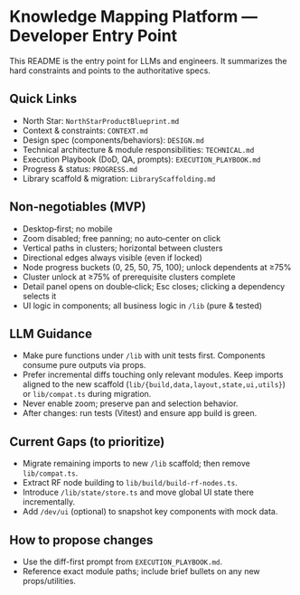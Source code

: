 # Knowledge Mapping Platform — Developer Entry Point

This README is the entry point for LLMs and engineers. It summarizes the hard constraints and points to the authoritative specs.

## Quick Links

- North Star: `NorthStarProductBlueprint.md`
- Context & constraints: `CONTEXT.md`
- Design spec (components/behaviors): `DESIGN.md`
- Technical architecture & module responsibilities: `TECHNICAL.md`
- Execution Playbook (DoD, QA, prompts): `EXECUTION_PLAYBOOK.md`
- Progress & status: `PROGRESS.md`
- Library scaffold & migration: `LibraryScaffolding.md`

## Non‑negotiables (MVP)

- Desktop‑first; no mobile
- Zoom disabled; free panning; no auto‑center on click
- Vertical paths in clusters; horizontal between clusters
- Directional edges always visible (even if locked)
- Node progress buckets (0, 25, 50, 75, 100); unlock dependents at ≥75%
- Cluster unlock at ≥75% of prerequisite clusters complete
- Detail panel opens on double‑click; Esc closes; clicking a dependency selects it
- UI logic in components; all business logic in `/lib` (pure & tested)

## LLM Guidance

- Make pure functions under `/lib` with unit tests first. Components consume pure outputs via props.
- Prefer incremental diffs touching only relevant modules. Keep imports aligned to the new scaffold (`lib/{build,data,layout,state,ui,utils}`) or `lib/compat.ts` during migration.
- Never enable zoom; preserve pan and selection behavior.
- After changes: run tests (Vitest) and ensure app build is green.

## Current Gaps (to prioritize)

- Migrate remaining imports to new `/lib` scaffold; then remove `lib/compat.ts`.
- Extract RF node building to `lib/build/build-rf-nodes.ts`.
- Introduce `/lib/state/store.ts` and move global UI state there incrementally.
- Add `/dev/ui` (optional) to snapshot key components with mock data.

## How to propose changes

- Use the diff-first prompt from `EXECUTION_PLAYBOOK.md`.
- Reference exact module paths; include brief bullets on any new props/utilities.
